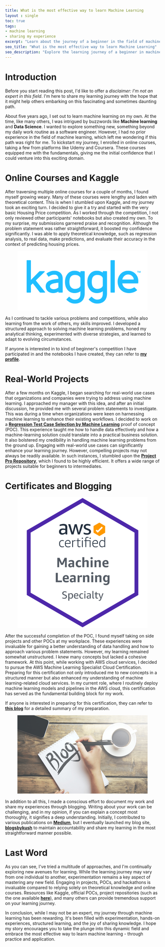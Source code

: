 ```yaml
---
title: What is the most effective way to learn Machine Learning
layout : single
toc: true
tags:
- machine learning
- sharing my experience
excerpt: "Learn about the journey of a beginner in the field of machine learning. Discover how they started with online courses, transitioned to Kaggle competitions, tackled real-world projects, pursued certifications, and documented their experiences through blogging. This article provides insights and encouragement for those looking to embark on a similar learning journey." 
seo_title: "What is the most effective way to learn Machine Learning"
seo_description: "Explore the learning journey of a beginner in machine learning, from starting with online courses to gaining confidence through Kaggle competitions, engaging in real-world projects, and pursuing certifications. Discover how hands-on experience and documentation can be valuable for newcomers in this dynamic field."
---
```


# Introduction
Before you start reading this post, I'd like to offer a *disclaimer: I'm not an expert in this field*. I'm here to share my learning journey with the hope that it might help others embarking on this fascinating and sometimes daunting path.

About five years ago, I set out to learn machine learning on my own. At the time, like many others, I was intrigued by buzzwords like **Machine learning** and **Data Science**. I wanted to explore something new, something beyond my daily work routine as a software engineer. However, I had no prior experience in the field of machine learning, which left me wondering if this path was right for me. To kickstart my journey, I enrolled in online courses, taking a few from platforms like Udemy and Coursera. These courses equipped me with the fundamentals, giving me the initial confidence that I could venture into this exciting domain.

# Online Courses and Kaggle

After traversing multiple online courses for a couple of months, I found myself growing weary. Many of these courses were lengthy and laden with theoretical content. This is when I stumbled upon Kaggle, and my journey took an exciting turn. I decided to give it a try and started with the very basic Housing Price competition. As I worked through the competition, I not only reviewed other participants' notebooks but also created my own. To my surprise, my submissions garnered praise and recognition. Although the problem statement was rather straightforward, it boosted my confidence significantly. I was able to apply theoretical knowledge, such as regression analysis, to real data, make predictions, and evaluate their accuracy in the context of predicting housing prices. 

<figure>
	<a><img src="/assets/images/kaggle_logo.png"></a>
</figure>

As I continued to tackle various problems and competitions, while also learning from the work of others, my skills improved. I developed a structured approach to solving machine learning problems, honed my analytical thinking, experimented with diverse strategies, and learned to adapt to evolving circumstances.

If anyone is interested in to kind of beginner's competition I have participated in and the notebooks I have created, they can refer to [**my profile**](https://www.kaggle.com/kushbhatnagar).

# Real-World Projects

After a few months on Kaggle, I began searching for real-world use cases that organizations and companies were trying to address using machine learning. I approached my manager with this idea, and after an initial discussion, he provided me with several problem statements to investigate. This was during a time when organizations were keen on harnessing machine learning to enhance their existing workflows. I decided to work on a [**Regression Test Case Selection by Machine Learning**](https://blogsbykush.com/regression-test-case-selection-using-ml/) proof of concept (POC). This experience taught me how to handle data effectively and how a machine-learning solution could translate into a practical business solution. It also bolstered my credibility in handling machine learning problems from the ground up. Engaging with real-world use cases can significantly enhance your learning journey. However, compelling projects may not always be readily available. In such instances, I stumbled upon the [**Project Pro Repository**](https://bit.ly/46YaBBo ), which I found to be highly efficient. It offers a wide range of projects suitable for beginners to intermediates.

# Certificates and Blogging

<figure>
	<a><img src="/assets/images/aws-certified-machine-learning-specialty.png"></a>
</figure>

After the successful completion of the POC, I found myself taking on side projects and other POCs at my workplace. These experiences were invaluable for gaining a better understanding of data handling and how to approach various problem statements. However, my learning remained somewhat unstructured. I knew many concepts but lacked a cohesive framework. At this point, while working with AWS cloud services, I decided to pursue the AWS Machine Learning Specialist Cloud Certification. Preparing for this certification not only introduced me to new concepts in a structured manner but also enhanced my understanding of machine learning-related cloud services. In my current role, where I routinely deploy machine learning models and pipelines in the AWS cloud, this certification has served as the fundamental building block for my work.

If anyone is interested in preparing for this certification, they can refer to [**this blog**](https://blogsbykush.com/how-i-prepared-for-aws-ml-specialty-certification/) for a detailed summary of my preparation. 

<figure>
	<a><img src="/assets/images/blogging-img.png"></a>
</figure>

In addition to all this, I made a conscious effort to document my work and share my experiences through blogging. Writing about your work can be challenging, and in my opinion, if you can explain a concept most thoroughly, it signifies a deep understanding. Initially, I contributed to various publications on [**Medium**](https://medium.com/@kushbhatnagar86), but I eventually launched my blog site, [**blogsbykush**](https://blogsbykush.com/) to maintain accountability and share my learning in the most straightforward manner possible.

# Last Word
As you can see, I've tried a multitude of approaches, and I'm continually exploring new avenues for learning. While the learning journey may vary from one individual to another, experimentation remains a key aspect of mastering any new field. Engaging in projects, POCs, and hackathons is invaluable compared to relying solely on theoretical knowledge and online courses. Resources like Kaggle, official POCs, project repositories (such as the one available [**here**](https://bit.ly/46YaBBo)), and many others can provide tremendous support on your learning journey.

In conclusion, while I may not be an expert, my journey through machine learning has been rewarding. It's been filled with experimentation, hands-on experiences, structured learning, and the joy of sharing knowledge. I hope my story encourages you to take the plunge into this dynamic field and embrace the most effective way to learn machine learning - through practice and application.
